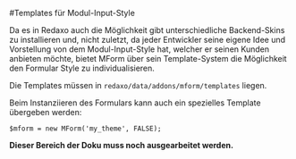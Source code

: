 #Templates für Modul-Input-Style

Da es in Redaxo auch die Möglichkeit gibt unterschiedliche Backend-Skins zu installieren und, nicht zuletzt, da jeder Entwickler seine eigene Idee und Vorstellung von dem Modul-Input-Style hat, welcher er seinen Kunden anbieten möchte, bietet MForm über sein Template-System die Möglichkeit den Formular Style zu individualisieren.

Die Templates müssen in `redaxo/data/addons/mform/templates` liegen.

Beim Instanziieren des Formulars kann auch ein spezielles Template übergeben werden:

```$mform = new MForm('my_theme', FALSE);```

**Dieser Bereich der Doku muss noch ausgearbeitet werden.**
